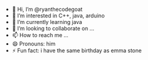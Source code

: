 - 👋 Hi, I’m @ryanthecodegoat
- 👀 I’m interested in C++, java, arduino
- 🌱 I’m currently learning java
- 💞️ I’m looking to collaborate on ...
- 📫 How to reach me ...
- 😄 Pronouns: him
- ⚡ Fun fact: i have the same birthday as emma stone

<!---
ryanthecodegoat/ryanthecodegoat is a ✨ special ✨ repository because its `README.md` (this file) appears on your GitHub profile.
You can click the Preview link to take a look at your changes.
--->
